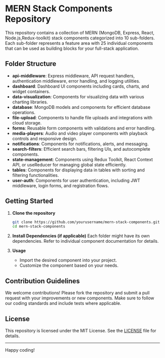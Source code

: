 # MERN Stack Components Repository

This repository contains a collection of MERN (MongoDB, Express, React, Node.js,Redux-toolkit) stack components categorized into 10 sub-folders. Each sub-folder represents a feature area with 25 individual components that can be used as building blocks for your full-stack application.

## Folder Structure

- **api-middleware**: Express middleware, API request handlers, authentication middleware, error handling, and logging utilities.
- **dashboard**: Dashboard UI components including cards, charts, and widget containers.
- **data-visualization**: Components for visualizing data with various charting libraries.
- **database**: MongoDB models and components for efficient database operations.
- **file-upload**: Components to handle file uploads and integrations with cloud storage.
- **forms**: Reusable form components with validations and error handling.
- **media-players**: Audio and video player components with playback controls and responsive design.
- **notifications**: Components for notifications, alerts, and messaging.
- **search-filters**: Efficient search bars, filtering UIs, and autocomplete components.
- **state-management**: Components using Redux Toolkit, React Context API, or useReducer for managing global state efficiently.
- **tables**: Components for displaying data in tables with sorting and filtering functionalities.
- **user-auth**: Components for user authentication, including JWT middleware, login forms, and registration flows.



## Getting Started

1. **Clone the repository**
    ```bash
    git clone https://github.com/yourusername/mern-stack-components.git
    cd mern-stack-components
    ```

2. **Install Dependencies (if applicable)**
    Each folder might have its own dependencies. Refer to individual component documentation for details.

3. **Usage**
    - Import the desired component into your project.
    - Customize the component based on your needs.

## Contribution Guidelines

We welcome contributions! Please fork the repository and submit a pull request with your improvements or new components. Make sure to follow our coding standards and include tests where applicable.

## License

This repository is licensed under the MIT License. See the [LICENSE](LICENSE) file for details.

---

Happy coding!

